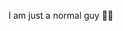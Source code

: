 I am just a normal guy 🧑‍💻
<!---
Saltybear27276/Saltybear27276 is a ✨ special ✨ repository because its `README.md` (this file) appears on your GitHub profile.
You can click the Preview link to take a look at your changes.
--->
